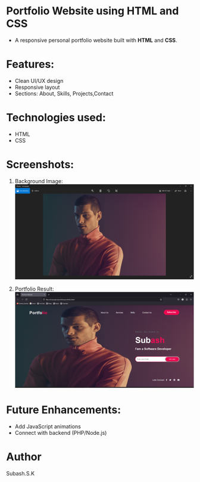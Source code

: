 # Portfolio Website using HTML and CSS
  * A responsive personal portfolio website built with **HTML** and **CSS**.

# Features:
  - Clean UI/UX design
  - Responsive layout
  - Sections: About, Skills, Projects,Contact
# Technologies used:
  - HTML
  - CSS
# Screenshots:
 1. Background Image:![Screenshot](images/Screenshot_20250209_183657.png)
    
 2. Portfolio Result:![Screenshot](images/Screenshot_20241225_112628.png)

# Future Enhancements:
  - Add JavaScript animations
  - Connect with backend (PHP/Node.js)
# Author
  Subash.S.K
